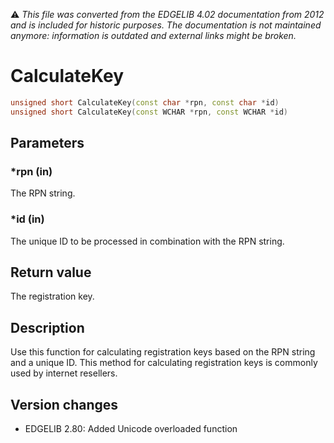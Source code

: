 :warning: _This file was converted from the EDGELIB 4.02 documentation from 2012 and is included for historic purposes. The documentation is not maintained anymore: information is outdated and external links might be broken._

# CalculateKey


```c++
unsigned short CalculateKey(const char *rpn, const char *id) 
unsigned short CalculateKey(const WCHAR *rpn, const WCHAR *id)
```

## Parameters
### *rpn (in)
The RPN string.

### *id (in)
The unique ID to be processed in combination with the RPN string.

## Return value
The registration key.

## Description
Use this function for calculating registration keys based on the RPN string and a unique ID. This method for calculating registration keys is commonly used by internet resellers.

## Version changes
- EDGELIB 2.80: Added Unicode overloaded function

